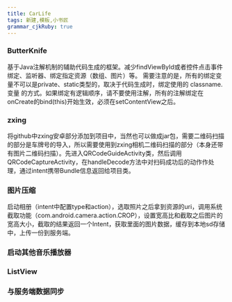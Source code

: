 ```yaml
---
title: CarLife
tags: 新建,模板,小书匠
grammar_cjkRuby: true
---
```


### ButterKnife
基于Java注解机制的辅助代码生成的框架。减少findViewById或者控件点击事件绑定、监听器、绑定指定资源（数组、图片）等。
需要注意的是，所有的绑定变量不可以是private、static类型的，取决于代码生成时，绑定使用的 classname.变量 的方式。如果绑定有逻辑顺序，请不要使用注解，所有的注解绑定在onCreate的bind(this)开始生效，必须在setContentView之后。
### zxing
将github中zxing安卓部分添加到项目中，当然也可以做成jar包，需要二维码扫描的部分是车牌号的导入，所以需要使用到zxing相机二维码扫描的部分（本身还带有图片二维码扫描）。先进入QRCodeGuideActivity类，然后调用QRCodeCaptureActivity，在handleDecode方法中对扫码成功后的动作作处理，通过intent携带Bundle信息返回给项目类。
### 图片压缩
启动相册（intent中配置type和action），选取照片之后拿到资源的uri，调用系统截取功能（com.android.camera.action.CROP），设置宽高比和截取之后图片的宽高大小，截取的结果返回一个Intent，获取里面的图片数据，缓存到本地sd存储中，上传一份到服务端。
### 启动其他音乐播放器
### ListView
### 与服务端数据同步
